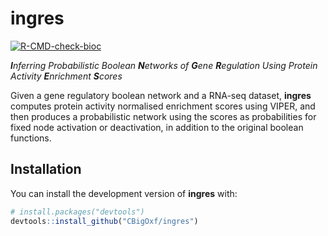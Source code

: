 
<!-- README.md is generated from README.Rmd. Please edit that file -->

# ingres

<!-- badges: start -->

[![R-CMD-check-bioc](https://github.com/CBigOxf/ingres/workflows/R-CMD-check-bioc/badge.svg)](https://github.com/CBigOxf/ingres/actions)
<!-- badges: end -->

***I**nferring Probabilistic Boolean **N**etworks of **G**ene
**R**egulation Using Protein Activity **E**nrichment **S**cores*

Given a gene regulatory boolean network and a RNA-seq dataset,
**ingres** computes protein activity normalised enrichment scores using
VIPER, and then produces a probabilistic network using the scores as
probabilities for fixed node activation or deactivation, in addition to
the original boolean functions.

## Installation

You can install the development version of **ingres** with:

``` r
# install.packages("devtools")
devtools::install_github("CBigOxf/ingres")
```
